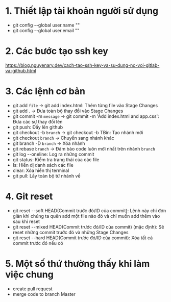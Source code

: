 # 1. Thiết lập tài khoản người sử dụng
- git config --global user.name ""
- git config --global user.email ""
# 2. Các bước tạo ssh key
https://blog.nguyenary.dev/cach-tao-ssh-key-va-su-dung-no-voi-gitlab-va-github.html
# 3. Các lệnh cơ bản
- git add `file` -> git add index.html: Thêm từng file vào Stage Changes
- git add . -> Đưa toàn bộ thay đổi vào Stage Changes
- git commit -m `message` -> git commit -m 'Add index.html and app.css': Đưa các sự thay đổi lên
- git push: Đẩy lên github
- git checkout -b `branch` -> git checkout -b TBin: Tạo nhánh mới
- git checkout `branch` -> Chuyển sang nhánh khác
- git branch -D `branch` -> Xóa nhánh
- git rebase `branch` -> Đảm bảo code luôn mới nhất trên nhánh `branch`
- git log --oneline: Log ra những commit
- git status: Kiểm tra trạng thái của các file
- ls: Hiển dị danh sách các file
- clear: Xóa hiển thị terminal
- git pull: Lấy toàn bộ từ nhánh về
# 4. Git reset
- git reset --soft HEAD(Commit trước đó/ID của commit): Lệnh này chỉ đơn giản khi chúng ta quên add một file nào đó và chỉ muốn add thêm vào sau khi reset
- git reset --mixed HEAD(Commit trước đó/ID của commit) (mặc định): Sẽ reset những commit trước đó và những Stage Changes
- git reset --hard HEAD(Commit trước đó/ID của commit): Xóa tất cả commit trước đó nếu có
# 5. Một số thứ thường thấy khi làm việc chung
- create pull request
- merge code to branch Master
